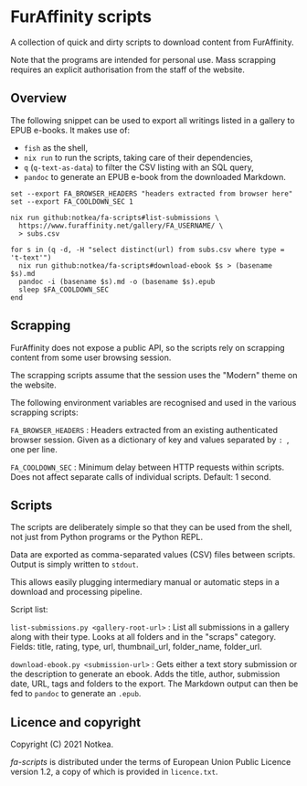 FurAffinity scripts
===================

A collection of quick and dirty scripts to download content from FurAffinity.

Note that the programs are intended for personal use.
Mass scrapping requires an explicit authorisation from the staff of the website.


Overview
--------

The following snippet can be used to export all writings listed in a gallery
to EPUB e-books. It makes use of:

* `fish` as the shell,
* `nix run` to run the scripts, taking care of their dependencies,
* `q` (`q-text-as-data`) to filter the CSV listing with an SQL query,
* `pandoc` to generate an EPUB e-book from the downloaded Markdown.

```fish
set --export FA_BROWSER_HEADERS "headers extracted from browser here"
set --export FA_COOLDOWN_SEC 1

nix run github:notkea/fa-scripts#list-submissions \
  https://www.furaffinity.net/gallery/FA_USERNAME/ \
  > subs.csv

for s in (q -d, -H "select distinct(url) from subs.csv where type = 't-text'")
  nix run github:notkea/fa-scripts#download-ebook $s > (basename $s).md
  pandoc -i (basename $s).md -o (basename $s).epub
  sleep $FA_COOLDOWN_SEC
end
```


Scrapping
---------

FurAffinity does not expose a public API, so the scripts rely on scrapping
content from some user browsing session.

The scrapping scripts assume that the session uses the "Modern" theme on the
website.

The following environment variables are recognised and used in the various
scrapping scripts:

`FA_BROWSER_HEADERS`
: Headers extracted from an existing authenticated browser session.
  Given as a dictionary of key and values separated by `: `, one per line.

`FA_COOLDOWN_SEC`
: Minimum delay between HTTP requests within scripts.
  Does not affect separate calls of individual scripts.
  Default: 1 second.


Scripts
-------

The scripts are deliberately simple so that they can be used from the shell,
not just from Python programs or the Python REPL.

Data are exported as comma-separated values (CSV) files between scripts.
Output is simply written to `stdout`.

This allows easily plugging intermediary manual or automatic steps in a
download and processing pipeline.

Script list:

`list-submissions.py <gallery-root-url>`
: List all submissions in a gallery along with their type.
  Looks at all folders and in the "scraps" category.
  Fields: title, rating, type, url, thumbnail_url, folder_name, folder_url.

`download-ebook.py <submission-url>`
: Gets either a text story submission or the description to generate an ebook.
  Adds the title, author, submission date, URL, tags and folders to the export.
  The Markdown output can then be fed to `pandoc` to generate an `.epub`.


Licence and copyright
---------------------

Copyright (C) 2021 Notkea.

_fa-scripts_ is distributed under the terms of European Union Public Licence
version 1.2, a copy of which is provided in `licence.txt`.
